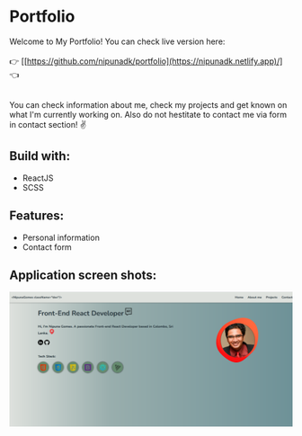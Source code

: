 # Portfolio

Welcome to My Portfolio! You can check live version here:<br /><br />
:point_right: [[https://github.com/nipunadk/portfolio](https://nipunadk.netlify.app)/] :point_left: <br /><br />

You can check information about me, check my projects and get known on what I'm currently working on. Also do not hestitate to contact me via form in contact section! :v:


## Build with:

+ ReactJS
+ SCSS

## Features:
+ Personal information
+ Contact form

 ## Application screen shots:
 
 ![Page screenshots](https://github.com/nipunadk/portfolio/blob/v1.0/portfolio-main/src/public/img/preview.PNG)
